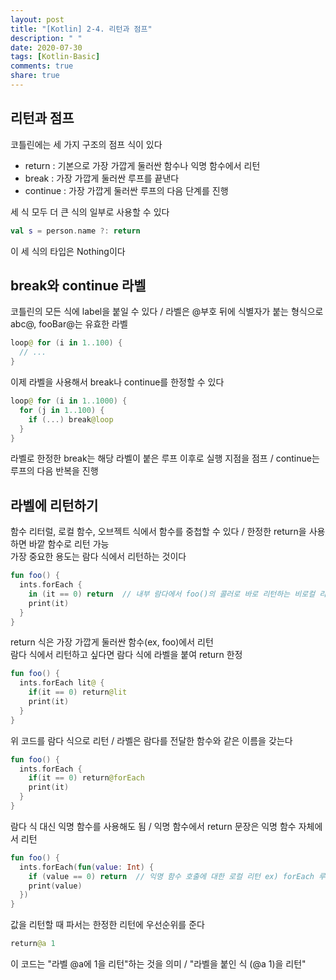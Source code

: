 ```yaml
---
layout: post
title: "[Kotlin] 2-4. 리턴과 점프"
description: " "
date: 2020-07-30
tags: [Kotlin-Basic]
comments: true
share: true
---
```


## 리턴과 점프
코틀린에는 세 가지 구조의 점프 식이 있다   
- return : 기본으로 가장 가깝게 둘러싼 함수나 익명 함수에서 리턴   
- break : 가장 가깝게 둘러싼 루프를 끝낸다   
- continue : 가장 가깝게 둘러싼 루프의 다음 단계를 진행

세 식 모두 더 큰 식의 일부로 사용할 수 있다

```kotlin
val s = person.name ?: return
```

이 세 식의 타입은 Nothing이다
## break와 continue 라벨
코틀린의 모든 식에 label을 붙일 수 있다 / 라벨은 @부호 뒤에 식별자가 붙는 형식으로 abc@, fooBar@는 유효한 라벨

```kotlin
loop@ for (i in 1..100) {
  // ...
}
```

이제 라벨을 사용해서 break나 continue를 한정할 수 있다

```kotlin
loop@ for (i in 1..1000) {
  for (j in 1..100) {
    if (...) break@loop
  }
}
```

라벨로 한정한 break는 해당 라벨이 붙은 루프 이후로 실행 지점을 점프 / continue는 루프의 다음 반복을 진행
## 라벨에 리턴하기
함수 리터럴, 로컬 함수, 오브젝트 식에서 함수를 중첩할 수 있다 / 한정한 return을 사용하면 바깥 함수로 리턴 가능   
가장 중요한 용도는 람다 식에서 리턴하는 것이다

```kotlin
fun foo() {
  ints.forEach {
    in (it == 0) return  // 내부 람다에서 foo()의 콜러로 바로 리턴하는 비로컬 리턴
    print(it)
  }
}
```

return 식은 가장 가깝게 둘러싼 함수(ex, foo)에서 리턴   
람다 식에서 리턴하고 싶다면 람다 식에 라벨을 붙여 return 한정

```kotlin
fun foo() {
  ints.forEach lit@ {
    if(it == 0) return@lit
    print(it)
  }
}
```

위 코드를 람다 식으로 리턴 / 라벨은 람다를 전달한 함수와 같은 이름을 갖는다

```kotlin
fun foo() {
  ints.forEach {
    if(it == 0) return@forEach
    print(it)
  }
}
```

람다 식 대신 익명 함수를 사용해도 됨 / 익명 함수에서 return 문장은 익명 함수 자체에서 리턴

```kotlin
fun foo() {
  ints.forEach(fun(value: Int) {
    if (value == 0) return  // 익명 함수 호출에 대한 로컬 리턴 ex) forEach 루프로 리턴
    print(value)
  })
}
```

값을 리턴할 때 파서는 한정한 리턴에 우선순위를 준다

```kotlin
return@a 1
```

이 코드는 "라벨 @a에 1을 리턴"하는 것을 의미 / "라벨을 붙인 식 (@a 1)을 리턴"
